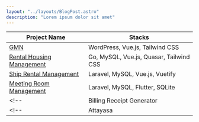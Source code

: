 ```yaml
---
layout: "../layouts/BlogPost.astro"
description: "Lorem ipsum dolor sit amet"
---
```


| Project Name | Stacks |
| ----------- | ----------- |
| [GMN](/project/gmn) | 	WordPress, Vue.js, Tailwind CSS |
| [Rental Housing Management](project/rental-housing-management) | Go, MySQL, Vue.js, Quasar, Tailwind CSS |
| [Ship Rental Management](/project/ship-rental-management) | Laravel, MySQL, Vue.js, Vuetify |
| [Meeting Room Management](/project/meeting-room-management) | Laravel, MySQL, Flutter, SQLite |
<!-- | Billing Receipt Generator | Electron, Vue.js, HTML, CSS |   -->
<!-- | Attayasa | Wordpress, Vue.js, Tailwind CSS | -->